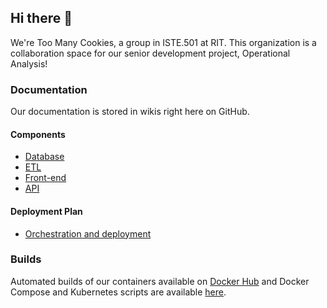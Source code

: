 ## Hi there :cookie:

We're Too Many Cookies, a group in ISTE.501 at RIT. This organization is a collaboration space for our senior development project, Operational Analysis!

### Documentation

Our documentation is stored in wikis right here on GitHub.

#### Components

- [Database](https://github.com/too-many-cookies/database/wiki)
- [ETL](https://github.com/too-many-cookies/etl/wiki)
- [Front-end](https://github.com/too-many-cookies/front-end/wiki)
- [API](https://github.com/too-many-cookies/api/wiki)

#### Deployment Plan

- [Orchestration and deployment](https://github.com/too-many-cookies/orchestration/wiki)

### Builds

 Automated builds of our containers available on [Docker Hub](https://hub.docker.com/u/ethanrusz) and Docker Compose and Kubernetes scripts are available [here](https://github.com/too-many-cookies/orchestration/).
